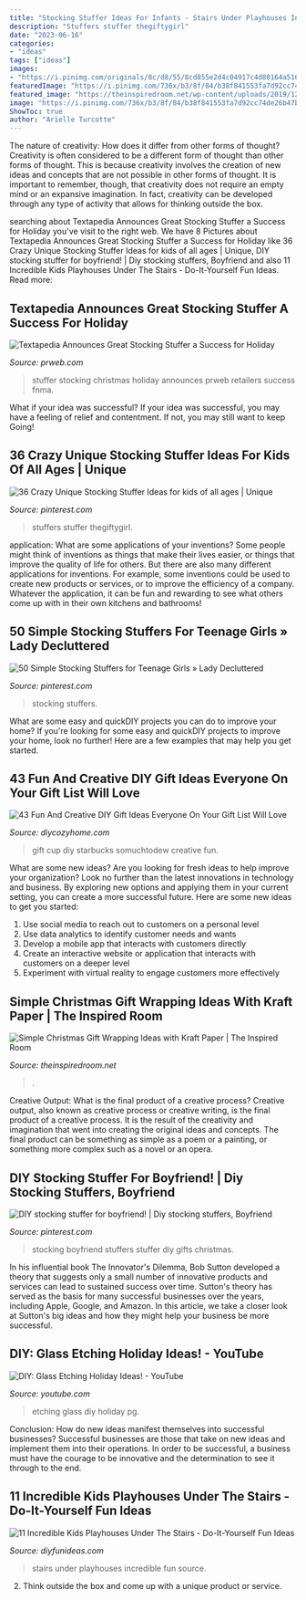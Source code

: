 ```yaml
---
title: "Stocking Stuffer Ideas For Infants - Stairs Under Playhouses Incredible Fun Source"
description: "Stuffers stuffer thegiftygirl"
date: "2023-06-16"
categories:
- "ideas"
tags: ["ideas"]
images:
- "https://i.pinimg.com/originals/8c/d8/55/8cd855e2d4c04917c4d80164a5166133.png"
featuredImage: "https://i.pinimg.com/736x/b3/8f/84/b38f841553fa7d92cc74de26b47bdf2f.jpg"
featured_image: "https://theinspiredroom.net/wp-content/uploads/2019/12/christmas-gift-wrapping-ideas-kraft-paper.jpg"
image: "https://i.pinimg.com/736x/b3/8f/84/b38f841553fa7d92cc74de26b47bdf2f.jpg"
ShowToc: true
author: "Arielle Turcotte"
---
```



The nature of creativity: How does it differ from other forms of thought?
Creativity is often considered to be a different form of thought than other forms of thought. This is because creativity involves the creation of new ideas and concepts that are not possible in other forms of thought. It is important to remember, though, that creativity does not require an empty mind or an expansive imagination. In fact, creativity can be developed through any type of activity that allows for thinking outside the box.

	

		
searching about Textapedia Announces Great Stocking Stuffer a Success for Holiday you've visit to the right web. We have 8 Pictures about Textapedia Announces Great Stocking Stuffer a Success for Holiday like 36 Crazy Unique Stocking Stuffer Ideas for kids of all ages | Unique, DIY stocking stuffer for boyfriend! | Diy stocking stuffers, Boyfriend and also 11 Incredible Kids Playhouses Under The Stairs - Do-It-Yourself Fun Ideas. Read more:
		
    
## Textapedia Announces Great Stocking Stuffer A Success For Holiday

<img loading=lazy src="http://ww1.prweb.com/prfiles/2011/11/08/9018835/STUFFER.png" onerror="this.onerror=null;this.src='https://tse1.mm.bing.net/th?id=OIP.DxQH3eD14FttAdDzv-KcrQHaGu&amp;pid=15.1';" alt="Textapedia Announces Great Stocking Stuffer a Success for Holiday">

_Source: prweb.com_

>stuffer stocking christmas holiday announces prweb retailers success fnma. 

	

What if your idea was successful?
If your idea was successful, you may have a feeling of relief and contentment. If not, you may still want to keep Going!

    
## 36 Crazy Unique Stocking Stuffer Ideas For Kids Of All Ages | Unique

<img loading=lazy src="https://i.pinimg.com/originals/8c/d8/55/8cd855e2d4c04917c4d80164a5166133.png" onerror="this.onerror=null;this.src='https://tse3.mm.bing.net/th?id=OIP.KHwOblR_gPgco9al0xX8WgHaLH&amp;pid=15.1';" alt="36 Crazy Unique Stocking Stuffer Ideas for kids of all ages | Unique">

_Source: pinterest.com_

>stuffers stuffer thegiftygirl. 

	

application: What are some applications of your inventions?
Some people might think of inventions as things that make their lives easier, or things that improve the quality of life for others. But there are also many different applications for inventions. For example, some inventions could be used to create new products or services, or to improve the efficiency of a company. Whatever the application, it can be fun and rewarding to see what others come up with in their own kitchens and bathrooms!

    
## 50 Simple Stocking Stuffers For Teenage Girls » Lady Decluttered

<img loading=lazy src="https://i.pinimg.com/736x/02/47/90/024790f26a03fb809d268c9f781023c6.jpg" onerror="this.onerror=null;this.src='https://tse3.mm.bing.net/th?id=OIP.F3LyoinFZ0TGSjiCnqClUQHaO0&amp;pid=15.1';" alt="50 Simple Stocking Stuffers for Teenage Girls » Lady Decluttered">

_Source: pinterest.com_

>stocking stuffers. 

	

What are some easy and quickDIY projects you can do to improve your home?
If you're looking for some easy and quickDIY projects to improve your home, look no further! Here are a few examples that may help you get started.

    
## 43 Fun And Creative DIY Gift Ideas Everyone On Your Gift List Will Love

<img loading=lazy src="https://diycozyhome.com/wp-content/uploads/2015/12/starbucks-cup.jpg" onerror="this.onerror=null;this.src='https://tse4.mm.bing.net/th?id=OIP.DDcoYQJgmnfVD06p7t1KjQHaKo&amp;pid=15.1';" alt="43 Fun And Creative DIY Gift Ideas Everyone On Your Gift List Will Love">

_Source: diycozyhome.com_

>gift cup diy starbucks somuchtodew creative fun. 

	

What are some new ideas?
Are you looking for fresh ideas to help improve your organization? Look no further than the latest innovations in technology and business. By exploring new options and applying them in your current setting, you can create a more successful future. Here are some new ideas to get you started: 
1. Use social media to reach out to customers on a personal level 
2. Use data analytics to identify customer needs and wants 
3. Develop a mobile app that interacts with customers directly 
4. Create an interactive website or application that interacts with customers on a deeper level 
5. Experiment with virtual reality to engage customers more effectively 

    
## Simple Christmas Gift Wrapping Ideas With Kraft Paper | The Inspired Room

<img loading=lazy src="https://theinspiredroom.net/wp-content/uploads/2019/12/christmas-gift-wrapping-ideas-kraft-paper.jpg" onerror="this.onerror=null;this.src='https://tse2.mm.bing.net/th?id=OIP.j00FjPGOWDohzVfbOeC0UgHaLH&amp;pid=15.1';" alt="Simple Christmas Gift Wrapping Ideas with Kraft Paper | The Inspired Room">

_Source: theinspiredroom.net_

>. 

	

Creative Output: What is the final product of a creative process?
Creative output, also known as creative process or creative writing, is the final product of a creative process. It is the result of the creativity and imagination that went into creating the original ideas and concepts. The final product can be something as simple as a poem or a painting, or something more complex such as a novel or an opera.

    
## DIY Stocking Stuffer For Boyfriend! | Diy Stocking Stuffers, Boyfriend

<img loading=lazy src="https://i.pinimg.com/736x/b3/8f/84/b38f841553fa7d92cc74de26b47bdf2f.jpg" onerror="this.onerror=null;this.src='https://tse4.mm.bing.net/th?id=OIP._SPte8QM5dGHAktTh79DNgHaJ3&amp;pid=15.1';" alt="DIY stocking stuffer for boyfriend! | Diy stocking stuffers, Boyfriend">

_Source: pinterest.com_

>stocking boyfriend stuffers stuffer diy gifts christmas. 

	

In his influential book The Innovator's Dilemma, Bob Sutton developed a theory that suggests only a small number of innovative products and services can lead to sustained success over time. Sutton's theory has served as the basis for many successful businesses over the years, including Apple, Google, and Amazon. In this article, we take a closer look at Sutton's big ideas and how they might help your business be more successful.

    
## DIY: Glass Etching Holiday Ideas! - YouTube

<img loading=lazy src="http://i.ytimg.com/vi/bKd7LmqB_Pg/maxresdefault.jpg" onerror="this.onerror=null;this.src='https://tse4.mm.bing.net/th?id=OIP.7_2QDc2JWqVRSM8dOck3zgHaEK&amp;pid=15.1';" alt="DIY: Glass Etching Holiday Ideas! - YouTube">

_Source: youtube.com_

>etching glass diy holiday pg. 

	

Conclusion: How do new ideas manifest themselves into successful businesses?
Successful businesses are those that take on new ideas and implement them into their operations. In order to be successful, a business must have the courage to be innovative and the determination to see it through to the end.

    
## 11 Incredible Kids Playhouses Under The Stairs - Do-It-Yourself Fun Ideas

<img loading=lazy src="https://diyfunideas.com/wp-content/uploads/2014/04/pinterest.jpg" onerror="this.onerror=null;this.src='https://tse3.mm.bing.net/th?id=OIP.FuvHYMps3NV31O3V7dO4dQHaJ3&amp;pid=15.1';" alt="11 Incredible Kids Playhouses Under The Stairs - Do-It-Yourself Fun Ideas">

_Source: diyfunideas.com_

>stairs under playhouses incredible fun source. 

	

2. Think outside the box and come up with a unique product or service.

